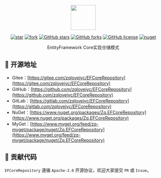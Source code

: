 <p></p>
<p></p>

<p align="center">
<img src="https://gitee.com/zqlovejyc/EFCoreRepository/raw/master/EFCoreRepository/Icon/ef.png" height="80"/>
</p>

<div align="center">

[![star](https://gitee.com/zqlovejyc/EFCoreRepository/badge/star.svg)](https://gitee.com/zqlovejyc/EFCoreRepository/stargazers) [![fork](https://gitee.com/zqlovejyc/EFCoreRepository/badge/fork.svg)](https://gitee.com/zqlovejyc/EFCoreRepository/members) [![GitHub stars](https://img.shields.io/github/stars/zqlovejyc/EFCoreRepository?logo=github)](https://github.com/zqlovejyc/EFCoreRepository/stargazers) [![GitHub forks](https://img.shields.io/github/forks/zqlovejyc/EFCoreRepository?logo=github)](https://github.com/zqlovejyc/EFCoreRepository/network) [![GitHub license](https://img.shields.io/badge/license-Apache2-yellow)](https://github.com/zqlovejyc/EFCoreRepository/blob/master/LICENSE) [![nuget](https://img.shields.io/nuget/v/Zq.EFCoreRepository.svg?cacheSeconds=10800)](https://www.nuget.org/packages/Zq.EFCoreRepository)

</div>

<p></p>

<div align="center">

EntityFramework Core实现仓储模式

</div>


## 🌭 开源地址

- Gitee：[https://gitee.com/zqlovejyc/EFCoreRepository](https://gitee.com/zqlovejyc/EFCoreRepository)
- GitHub：[https://github.com/zqlovejyc/EFCoreRepository](https://github.com/zqlovejyc/EFCoreRepository)
- GitLab：[https://gitlab.com/zqlovejyc/EFCoreRepository](https://gitlab.com/zqlovejyc/EFCoreRepository)
- NuGet：[https://www.nuget.org/packages/Zq.EFCoreRepository](https://www.nuget.org/packages/Zq.EFCoreRepository)
- MyGet：[https://www.myget.org/feed/zq-myget/package/nuget/Zq.EFCoreRepository](https://www.myget.org/feed/zq-myget/package/nuget/Zq.EFCoreRepository)

## 🍻 贡献代码

`EFCoreRepository` 遵循 `Apache-2.0` 开源协议，欢迎大家提交 `PR` 或 `Issue`。
